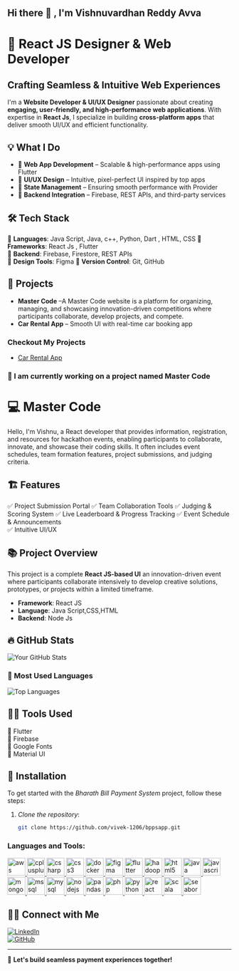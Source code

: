 ## Hi there 👋  , I'm Vishnuvardhan Reddy Avva

# 🚀 React JS Designer & Web Developer  

## Crafting Seamless & Intuitive Web Experiences  

I'm a **Website Developer & UI/UX Designer** passionate about creating **engaging, user-friendly, and high-performance web applications**. With expertise in **React Js**, I specialize in building **cross-platform apps** that deliver smooth UI/UX and efficient functionality.  

## 💡 What I Do  
- 🔹 **Web App Development** – Scalable & high-performance apps using Flutter  
- 🔹 **UI/UX Design** – Intuitive, pixel-perfect UI inspired by top apps  
- 🔹 **State Management** – Ensuring smooth performance with Provider  
- 🔹 **Backend Integration** – Firebase, REST APIs, and third-party services  

## 🛠️ Tech Stack  
📌 **Languages**: Java Script, Java, c++, Python, Dart , HTML, CSS
📌 **Frameworks**: React Js , Flutter  
📌 **Backend**: Firebase, Firestore, REST APIs  
📌 **Design Tools**: Figma 
📌 **Version Control**: Git, GitHub  

## 🚀 Projects  
- **Master Code** –A Master Code website is a platform for organizing, managing, and showcasing innovation-driven competitions where participants collaborate, develop projects, and compete.
- **Car Rental App** – Smooth UI with real-time car booking app

 ### Checkout My Projects 
- [Car Rental App](https://github.com/vishnuavva/car.git)

### 🚀 I am currently working on a project named **Master Code**  

# 💻 Master Code
Hello, I'm Vishnu, a React developer that provides information, registration, and resources for hackathon events, enabling participants to collaborate, innovate, and showcase their coding skills. It often includes event schedules, team formation features, project submissions, and judging criteria.   

## 🏗️ Features  

✅ Project Submission Portal
✅ Team Collaboration Tools
✅ Judging & Scoring System 
✅ Live Leaderboard & Progress Tracking
✅ Event Schedule & Announcements  
✅ Intuitive UI/UX  

## 📚 Project Overview  

This project is a complete **React JS-based UI** an innovation-driven event where participants collaborate intensively to develop creative solutions, prototypes, or projects within a limited timeframe.

- **Framework**: React JS  
- **Language**: Java Script,CSS,HTML
- **Backend**: Node Js  


## 🔥 GitHub Stats  

![Your GitHub Stats](https://github-readme-stats.vercel.app/api?username=vishnuavva&show_icons=true&theme=radical)  

### 🚀 Most Used Languages  

![Top Languages](https://github-readme-stats.vercel.app/api/top-langs/?username=vishnuavva&layout=compact&theme=radical)  

## 👨‍💻 Tools Used  

🔹 Flutter  
🔹 Firebase  
🔹 Google Fonts  
🔹 Material UI  

## 📲 Installation

To get started with the *Bharath Bill Payment System* project, follow these steps:

1. *Clone the repository*:
   ```bash
   git clone https://github.com/vivek-1206/bppsapp.git

<h3 align="left">Languages and Tools:</h3>
<p align="left"> <a href="https://aws.amazon.com" target="_blank" rel="noreferrer"> <img src="https://raw.githubusercontent.com/devicons/devicon/master/icons/amazonwebservices/amazonwebservices-original-wordmark.svg" alt="aws" width="40" height="40"/> </a> <a href="https://www.w3schools.com/cpp/" target="_blank" rel="noreferrer"> <img src="https://raw.githubusercontent.com/devicons/devicon/master/icons/cplusplus/cplusplus-original.svg" alt="cplusplus" width="40" height="40"/> </a> <a href="https://www.w3schools.com/cs/" target="_blank" rel="noreferrer"> <img src="https://raw.githubusercontent.com/devicons/devicon/master/icons/csharp/csharp-original.svg" alt="csharp" width="40" height="40"/> </a> <a href="https://www.w3schools.com/css/" target="_blank" rel="noreferrer"> <img src="https://raw.githubusercontent.com/devicons/devicon/master/icons/css3/css3-original-wordmark.svg" alt="css3" width="40" height="40"/> </a> <a href="https://www.docker.com/" target="_blank" rel="noreferrer"> <img src="https://raw.githubusercontent.com/devicons/devicon/master/icons/docker/docker-original-wordmark.svg" alt="docker" width="40" height="40"/> </a> <a href="https://www.figma.com/" target="_blank" rel="noreferrer"> <img src="https://www.vectorlogo.zone/logos/figma/figma-icon.svg" alt="figma" width="40" height="40"/> </a> <a href="https://flutter.dev" target="_blank" rel="noreferrer"> <img src="https://www.vectorlogo.zone/logos/flutterio/flutterio-icon.svg" alt="flutter" width="40" height="40"/> </a> <a href="https://hadoop.apache.org/" target="_blank" rel="noreferrer"> <img src="https://www.vectorlogo.zone/logos/apache_hadoop/apache_hadoop-icon.svg" alt="hadoop" width="40" height="40"/> </a> <a href="https://www.w3.org/html/" target="_blank" rel="noreferrer"> <img src="https://raw.githubusercontent.com/devicons/devicon/master/icons/html5/html5-original-wordmark.svg" alt="html5" width="40" height="40"/> </a> <a href="https://www.java.com" target="_blank" rel="noreferrer"> <img src="https://raw.githubusercontent.com/devicons/devicon/master/icons/java/java-original.svg" alt="java" width="40" height="40"/> </a> <a href="https://developer.mozilla.org/en-US/docs/Web/JavaScript" target="_blank" rel="noreferrer"> <img src="https://raw.githubusercontent.com/devicons/devicon/master/icons/javascript/javascript-original.svg" alt="javascript" width="40" height="40"/> </a> <a href="https://www.mongodb.com/" target="_blank" rel="noreferrer"> <img src="https://raw.githubusercontent.com/devicons/devicon/master/icons/mongodb/mongodb-original-wordmark.svg" alt="mongodb" width="40" height="40"/> </a> <a href="https://www.microsoft.com/en-us/sql-server" target="_blank" rel="noreferrer"> <img src="https://www.svgrepo.com/show/303229/microsoft-sql-server-logo.svg" alt="mssql" width="40" height="40"/> </a> <a href="https://www.mysql.com/" target="_blank" rel="noreferrer"> <img src="https://raw.githubusercontent.com/devicons/devicon/master/icons/mysql/mysql-original-wordmark.svg" alt="mysql" width="40" height="40"/> </a> <a href="https://nodejs.org" target="_blank" rel="noreferrer"> <img src="https://raw.githubusercontent.com/devicons/devicon/master/icons/nodejs/nodejs-original-wordmark.svg" alt="nodejs" width="40" height="40"/> </a> <a href="https://pandas.pydata.org/" target="_blank" rel="noreferrer"> <img src="https://raw.githubusercontent.com/devicons/devicon/2ae2a900d2f041da66e950e4d48052658d850630/icons/pandas/pandas-original.svg" alt="pandas" width="40" height="40"/> </a> <a href="https://www.php.net" target="_blank" rel="noreferrer"> <img src="https://raw.githubusercontent.com/devicons/devicon/master/icons/php/php-original.svg" alt="php" width="40" height="40"/> </a> <a href="https://www.python.org" target="_blank" rel="noreferrer"> <img src="https://raw.githubusercontent.com/devicons/devicon/master/icons/python/python-original.svg" alt="python" width="40" height="40"/> </a> <a href="https://reactjs.org/" target="_blank" rel="noreferrer"> <img src="https://raw.githubusercontent.com/devicons/devicon/master/icons/react/react-original-wordmark.svg" alt="react" width="40" height="40"/> </a> <a href="https://www.scala-lang.org" target="_blank" rel="noreferrer"> <img src="https://raw.githubusercontent.com/devicons/devicon/master/icons/scala/scala-original.svg" alt="scala" width="40" height="40"/> </a> <a href="https://seaborn.pydata.org/" target="_blank" rel="noreferrer"> <img src="https://seaborn.pydata.org/_images/logo-mark-lightbg.svg" alt="seaborn" width="40" height="40"/> </a> </p>

## 👋🏻 Connect with Me  

[![LinkedIn](https://img.shields.io/badge/LinkedIn-Connect-blue?logo=linkedin)](https://www.linkedin.com/in/vivekbollam12/)  
[![GitHub](https://img.shields.io/badge/GitHub-Follow-black?logo=github)](https://github.com/vivek-1206/)  


---

🚀 **Let's build seamless payment experiences together!**  


